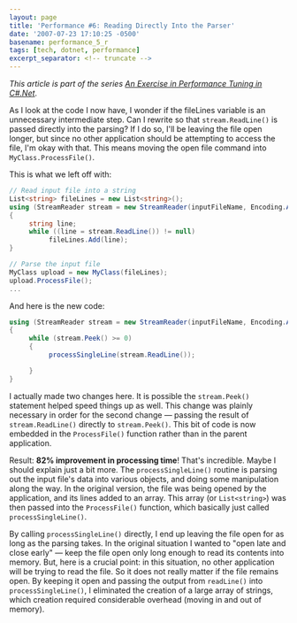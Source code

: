 ```yaml
---
layout: page
title: 'Performance #6: Reading Directly Into the Parser'
date: '2007-07-23 17:10:25 -0500'
basename: performance_5_r
tags: [tech, dotnet, performance]
excerpt_separator: <!-- truncate -->
---
```


_This article is part of the series [An Exercise in Performance Tuning in
C#.Net](/archive/2007/06/25/an_exercise_in/)_.

As I look at the code I now have, I wonder if the fileLines variable is an
unnecessary intermediate step. Can I rewrite so that `stream.ReadLine()` is
passed directly into the parsing? If I do so, I'll be leaving the file open
longer, but since no other application should be attempting to access the file,
I'm okay with that. This means moving the open file command into
`MyClass.ProcessFile()`.

<!-- truncate -->

This is what we left off with:

```csharp
// Read input file into a string
List<string> fileLines = new List<string>();
using (StreamReader stream = new StreamReader(inputFileName, Encoding.ASCII, true, 800))
{
     string line;
     while ((line = stream.ReadLine()) != null)
          fileLines.Add(line);
}

// Parse the input file
MyClass upload = new MyClass(fileLines);
upload.ProcessFile();
...
```

And here is the new code:

```csharp
using (StreamReader stream = new StreamReader(inputFileName, Encoding.ASCII, true, 800))
{
     while (stream.Peek() >= 0)
     {
          processSingleLine(stream.ReadLine());

     }
}
```

I actually made two changes here. It is possible the `stream.Peek()` statement
helped speed things up as well. This change was plainly necessary in order for
the second change &mdash; passing the result of `stream.ReadLine()` directly to
`stream.Peek()`. This bit of code is now embedded in the `ProcessFile()`
function rather than in the parent application.

Result: **82% improvement in processing time**! That's incredible. Maybe I
should explain just a bit more. The `processSingleLine()` routine is parsing out
the input file's data into various objects, and doing some manipulation along
the way. In the original version, the file was being opened by the application,
and its lines added to an array. This array (or `List<string>`) was then
passed into the `ProcessFile()` function, which basically just called
`processSingleLine()`.

By calling `processSingleLine()` directly, I end up leaving the file open for as
long as the parsing takes. In the original situation I wanted to "open late and
close early" &mdash; keep the file open only long enough to read its contents
into memory. But, here is a crucial point: in this situation, no other
application will be trying to read the file. So it does not really matter if the
file remains open. By keeping it open and passing the output from `readLine()`
into `processSingleLine()`, I eliminated the creation of a large array of
strings, which creation required considerable overhead (moving in and out of
memory).
